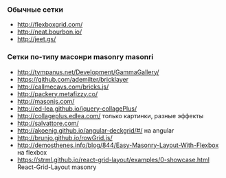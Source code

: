 ### Обычные сетки

+ http://flexboxgrid.com/
+ http://neat.bourbon.io/ 
+ http://jeet.gs/ 

### Сетки по-типу масонри masonry masonri

+ http://tympanus.net/Development/GammaGallery/
+ https://github.com/ademilter/bricklayer
+ http://callmecavs.com/bricks.js/
+ http://packery.metafizzy.co/
+ http://masonjs.com/
+ http://ed-lea.github.io/jquery-collagePlus/
+ http://collageplus.edlea.com/ только картинки, разные эффекты
+ http://salvattore.com/
+ http://akoenig.github.io/angular-deckgrid/#/ на angular
+ http://brunjo.github.io/rowGrid.js/ 
+ http://demosthenes.info/blog/844/Easy-Masonry-Layout-With-Flexbox на flexbox
+ https://strml.github.io/react-grid-layout/examples/0-showcase.html React-Grid-Layout masonry
